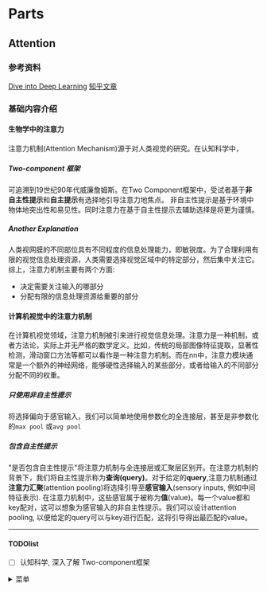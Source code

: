 # Parts
## Attention

### 参考资料
[Dive into Deep Learning](http://zh.d2l.ai/chapter_attention-mechanisms/attention-cues.html)
[知乎文章](https://zhuanlan.zhihu.com/p/141876609)

### 基础内容介绍

#### 生物学中的注意力

注意力机制(Attention Mechanism)源于对人类视觉的研究。在认知科学中，

##### Two-component 框架

可追溯到19世纪90年代威廉詹姆斯。在Two Component框架中，受试者基于**非自主性提示**和**自主提示**有选择地引导注意力地焦点。
非自主性提示是基于环境中物体地突出性和易见性。同时注意力在基于自主性提示去辅助选择是将更为谨慎。
##### Another Explanation
人类视网膜的不同部位具有不同程度的信息处理能力，即敏锐度。为了合理利用有限的视觉信息处理资源，人类需要选择视觉区域中的特定部分，然后集中关注它。综上，注意力机制主要有两个方面:
* 决定需要关注输入的哪部分
* 分配有限的信息处理资源给重要的部分

#### 计算机视觉中的注意力机制
在计算机视觉领域，注意力机制被引来进行视觉信息处理。注意力是一种机制，或者方法论，实际上并无严格的数学定义。比如，传统的局部图像特征提取，显著性检测，滑动窗口方法等都可以看作是一种注意力机制。而在nn中，注意力模块通常是一个额外的神经网络，能够硬性选择输入的某些部分，或者给输入的不同部分分配不同的权重。

##### 只使用非自主性提示
将选择偏向于感官输入，我们可以简单地使用参数化的全连接层，甚至是非参数化的`max pool` 或`avg pool`
##### 包含自主性提示
"是否包含自主性提示"将注意力机制与全连接层或汇聚层区别开。在注意力机制的背景下，我们将自主性提示称为**查询(query)**。对于给定的**query**,注意力机制通过**注意力汇聚**(attention pooling)将选择引导至**感官输入**(sensory inputs, 例如中间特征表示).
在注意力机制中，这些感官属于被称为**值**(value)。每一个value都和key配对，这可以想象为感官输入的非自主性提示。我们可以设计attention pooling, 以便给定的query可以与key进行匹配，这将引导得出最匹配的value。

----
#### TODOlist
- [ ] 认知科学, 深入了解 Two-component框架



<details>
<summary>菜单</summary>
</details>